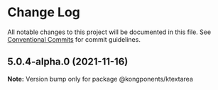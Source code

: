 # Change Log

All notable changes to this project will be documented in this file.
See [Conventional Commits](https://conventionalcommits.org) for commit guidelines.

## 5.0.4-alpha.0 (2021-11-16)

**Note:** Version bump only for package @kongponents/ktextarea
